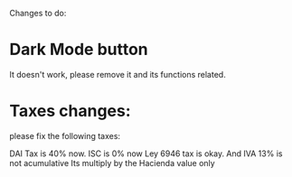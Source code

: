 Changes to do:

# Dark Mode button
It doesn't work, please remove it and its functions related.

# Taxes changes:
please fix the following taxes:

DAI Tax is 40% now.
ISC is 0% now
Ley 6946 tax is okay.
And IVA 13% is not acumulative Its multiply by the Hacienda value only
